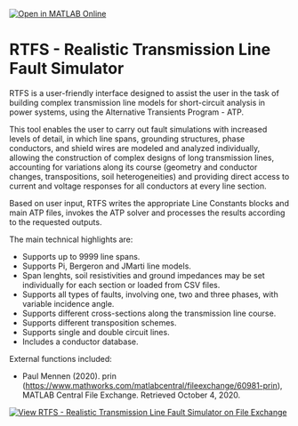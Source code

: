 [![Open in MATLAB Online](https://www.mathworks.com/images/responsive/global/open-in-matlab-online.svg)](https://matlab.mathworks.com/open/github/v1?repo=amaurigmartins/groundcalc ) 
# RTFS - Realistic Transmission Line Fault Simulator
RTFS is a user-friendly interface designed to assist the user in the task of building complex transmission line models for short-circuit analysis in power systems, using the Alternative Transients Program - ATP. 

This tool enables the user to carry out fault simulations with increased levels of detail, in which line spans, grounding structures, phase conductors, and shield wires are modeled and analyzed individually, allowing the construction of complex designs of long transmission lines, accounting for variations along its course (geometry and conductor changes, transpositions, soil heterogeneities) and providing direct access to current and voltage responses for all conductors at every line section.

Based on user input, RTFS writes the appropriate Line Constants blocks and main ATP files, invokes the ATP solver and processes the results according to the requested outputs. 

The main technical highlights are:
- Supports up to 9999 line spans.
- Supports Pi, Bergeron and JMarti line models.
- Span lenghts, soil resistivities and ground impedances may be set individually for each section or loaded from CSV files.
- Supports all types of faults, involving one, two and three phases, with variable incidence angle.
- Supports different cross-sections along the transmission line course.
- Supports different transposition schemes.
- Supports single and double circuit lines.
- Includes a conductor database.

External functions included:
- Paul Mennen (2020). prin (https://www.mathworks.com/matlabcentral/fileexchange/60981-prin), MATLAB Central File Exchange. Retrieved October 4, 2020.

[![View RTFS - Realistic Transmission Line Fault Simulator on File Exchange](https://www.mathworks.com/matlabcentral/images/matlab-file-exchange.svg)](https://www.mathworks.com/matlabcentral/fileexchange/80668-rtfs-realistic-transmission-line-fault-simulator)

